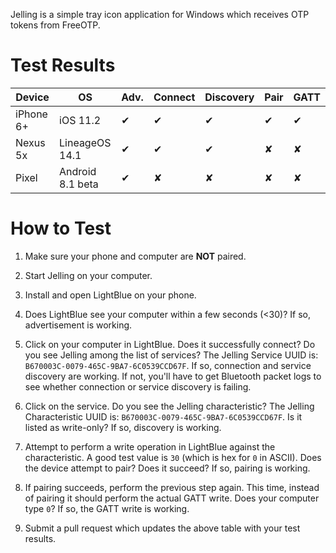 Jelling is a simple tray icon application for Windows which receives OTP tokens
from FreeOTP.

# Test Results

|   Device   |        OS        | Adv. | Connect | Discovery | Pair | GATT |
| ---------- | ---------------- | ---- | ------- | --------- | ---- | ---- |
|  iPhone 6+ | iOS 11.2         |  ✔   |    ✔    |     ✔     |  ✔   |  ✔   |
|   Nexus 5x | LineageOS 14.1   |  ✔   |    ✔    |     ✔     |  ✘   |  ✘   |
|      Pixel | Android 8.1 beta |  ✔   |    ✘    |     ✘     |  ✘   |  ✘   |

# How to Test

1. Make sure your phone and computer are **NOT** paired.

2. Start Jelling on your computer.

3. Install and open LightBlue on your phone.

4. Does LightBlue see your computer within a few seconds (<30)? If so,
   advertisement is working.

5. Click on your computer in LightBlue. Does it successfully connect? Do you
   see Jelling among the list of services? The Jelling Service UUID is:
   `B670003C-0079-465C-9BA7-6C0539CCD67F`. If so, connection and service
   discovery are working. If not, you'll have to get Bluetooth packet logs to
   see whether connection or service discovery is failing.

6. Click on the service. Do you see the Jelling characteristic? The Jelling
   Characteristic UUID is: `B670003C-0079-465C-9BA7-6C0539CCD67F`. Is it
   listed as write-only? If so, discovery is working.

7. Attempt to perform a write operation in LightBlue against the
   characteristic. A good test value is `30` (which is hex for `0` in
   ASCII). Does the device attempt to pair? Does it succeed? If so, pairing is
   working.

8. If pairing succeeds, perform the previous step again. This time, instead of
   pairing it should perform the actual GATT write. Does your computer type
   `0`? If so, the GATT write is working.

9. Submit a pull request which updates the above table with your test results.
